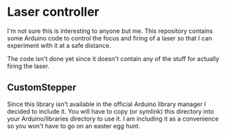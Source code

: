 # Laser controller

I'm not sure this is interesting to anyone but me.  This repository
contains some Arduino code to control the focus and firing of a laser
so that I can experiment with it at a safe distance.

The code isn't done yet since it doesn't contain any of the stuff for
actually firing the laser.

## CustomStepper

Since this library isn't available in the official Arduino library
manager I decided to include it.  You will have to copy (or symlink)
this directory into your Arduino/libraries directory to use it.  I am
including it as a convenience so you won't have to go on an easter egg
hunt.


